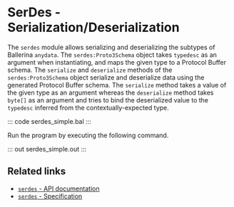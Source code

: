 # SerDes - Serialization/Deserialization

The `serdes` module allows serializing and deserializing the subtypes of Ballerina `anydata`. The `serdes:Proto3Schema` object takes `typedesc` as an argument when instantiating, and maps the given type to a Protocol Buffer schema. The `serialize` and `deserialize` methods of the `serdes:Proto3Schema` object serialize and deserialize data using the generated Protocol Buffer schema. The `serialize` method takes a value of the given type as an argument whereas the `deserialize` method takes `byte[]` as an argument and tries to bind the deserialized value to the `typedesc` inferred from the contextually-expected type.

::: code serdes_simple.bal :::

Run the program by executing the following command.

::: out serdes_simple.out :::

## Related links
- [`serdes` - API documentation](https://lib.ballerina.io/ballerina/serdes/latest)
- [`serdes` - Specification](/spec/serdes)
